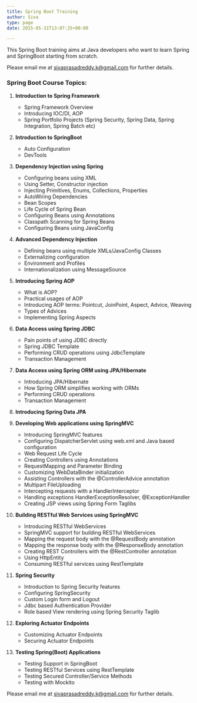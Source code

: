 ```yaml
---
title: Spring Boot Training
author: Siva
type: page
date: 2015-05-31T13:07:25+00:00

---
```

This Spring Boot training aims at Java developers who want to learn Spring and SpringBoot starting from scratch.

Please email me at sivaprasadreddy.k@gmail.com for further details.

### Spring Boot Course Topics:

1. **Introduction to Spring Framework**
    * Spring Framework Overview
    * Introducing IOC/DI, AOP
    * Spring Portfolio Projects (Spring Security, Spring Data, Spring Integration, Spring Batch etc)

2. **Introduction to SpringBoot**
    * Auto Configuration
    * DevTools

3. **Dependency Injection using Spring**
    * Configuring beans using XML
    * Using Setter, Constructor injection
    * Injecting Primitives, Enums, Collections, Properties
    * AutoWiring Dependencies
    * Bean Scopes
    * Life Cycle of Spring Bean
    * Configuring Beans using Annotations
    * Classpath Scanning for Spring Beans
    * Configuring Beans using JavaConfig

4. **Advanced Dependency Injection**
    * Defining beans using multiple XMLs/JavaConfig Classes
    * Externalizing configuration
    * Environment and Profiles
    * Internationalization using MessageSource
    
5. **Introducing Spring AOP**
    * What is AOP?
    * Practical usages of AOP
    * Introducing AOP terms: Pointcut, JoinPoint, Aspect, Advice, Weaving
    * Types of Advices
    * Implementing Spring Aspects

6. **Data Access using Spring JDBC**
    * Pain points of using JDBC directly
    * Spring JDBC Template
    * Performing CRUD operations using JdbcTemplate
    * Transaction Management

7. **Data Access using Spring ORM using JPA/Hibernate**
    * Introducing JPA/Hibernate
    * How Spring ORM simplifies working with ORMs
    * Performing CRUD operations
    * Transaction Management

8. **Introducing Spring Data JPA**

9. **Developing Web applications using SpringMVC**
    * Introducing SpringMVC features
    * Configuring DispatcherServlet using web.xml and Java based configuration
    * Web Request Life Cycle
    * Creating Controllers using Annotations
    * RequestMapping and Parameter Binding
    * Customizing WebDataBinder initialization
    * Assisting Controllers with the @ControllerAdvice annotation
    * Multipart FileUploading
    * Intercepting requests with a HandlerInterceptor
    * Handling exceptions HandlerExceptionResolver, @ExceptionHandler
    * Creating JSP views using Spring Form Taglibs

10. **Building RESTful Web Services using SpringMVC**
    * Introducing RESTful WebServices
    * SpringMVC support for building RESTful WebServices
    * Mapping the request body with the @RequestBody annotation
    * Mapping the response body with the @ResponseBody annotation
    * Creating REST Controllers with the @RestController annotation
    * Using HttpEntity
    * Consuming RESTful services using RestTemplate

11. **Spring Security**
    * Introduction to Spring Security features
    * Configuring SpringSecurity
    * Custom Login form and Logout
    * Jdbc based Authentication Provider
    * Role based View rendering using Spring Security Taglib

12. **Exploring Actuator Endpoints**
    * Customizing Actuator Endpoints
    * Securing Actuator Endpoints

13. **Testing Spring(Boot) Applications**
    * Testing Support in SpringBoot
    * Testing RESTful Services using RestTemplate
    * Testing Secured Controller/Service Methods
    * Testing with Mockito
    

Please email me at sivaprasadreddy.k@gmail.com for further details.
